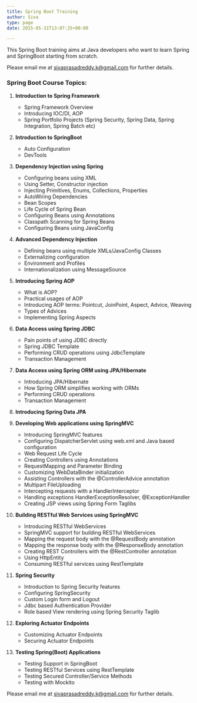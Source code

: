 ```yaml
---
title: Spring Boot Training
author: Siva
type: page
date: 2015-05-31T13:07:25+00:00

---
```

This Spring Boot training aims at Java developers who want to learn Spring and SpringBoot starting from scratch.

Please email me at sivaprasadreddy.k@gmail.com for further details.

### Spring Boot Course Topics:

1. **Introduction to Spring Framework**
    * Spring Framework Overview
    * Introducing IOC/DI, AOP
    * Spring Portfolio Projects (Spring Security, Spring Data, Spring Integration, Spring Batch etc)

2. **Introduction to SpringBoot**
    * Auto Configuration
    * DevTools

3. **Dependency Injection using Spring**
    * Configuring beans using XML
    * Using Setter, Constructor injection
    * Injecting Primitives, Enums, Collections, Properties
    * AutoWiring Dependencies
    * Bean Scopes
    * Life Cycle of Spring Bean
    * Configuring Beans using Annotations
    * Classpath Scanning for Spring Beans
    * Configuring Beans using JavaConfig

4. **Advanced Dependency Injection**
    * Defining beans using multiple XMLs/JavaConfig Classes
    * Externalizing configuration
    * Environment and Profiles
    * Internationalization using MessageSource
    
5. **Introducing Spring AOP**
    * What is AOP?
    * Practical usages of AOP
    * Introducing AOP terms: Pointcut, JoinPoint, Aspect, Advice, Weaving
    * Types of Advices
    * Implementing Spring Aspects

6. **Data Access using Spring JDBC**
    * Pain points of using JDBC directly
    * Spring JDBC Template
    * Performing CRUD operations using JdbcTemplate
    * Transaction Management

7. **Data Access using Spring ORM using JPA/Hibernate**
    * Introducing JPA/Hibernate
    * How Spring ORM simplifies working with ORMs
    * Performing CRUD operations
    * Transaction Management

8. **Introducing Spring Data JPA**

9. **Developing Web applications using SpringMVC**
    * Introducing SpringMVC features
    * Configuring DispatcherServlet using web.xml and Java based configuration
    * Web Request Life Cycle
    * Creating Controllers using Annotations
    * RequestMapping and Parameter Binding
    * Customizing WebDataBinder initialization
    * Assisting Controllers with the @ControllerAdvice annotation
    * Multipart FileUploading
    * Intercepting requests with a HandlerInterceptor
    * Handling exceptions HandlerExceptionResolver, @ExceptionHandler
    * Creating JSP views using Spring Form Taglibs

10. **Building RESTful Web Services using SpringMVC**
    * Introducing RESTful WebServices
    * SpringMVC support for building RESTful WebServices
    * Mapping the request body with the @RequestBody annotation
    * Mapping the response body with the @ResponseBody annotation
    * Creating REST Controllers with the @RestController annotation
    * Using HttpEntity
    * Consuming RESTful services using RestTemplate

11. **Spring Security**
    * Introduction to Spring Security features
    * Configuring SpringSecurity
    * Custom Login form and Logout
    * Jdbc based Authentication Provider
    * Role based View rendering using Spring Security Taglib

12. **Exploring Actuator Endpoints**
    * Customizing Actuator Endpoints
    * Securing Actuator Endpoints

13. **Testing Spring(Boot) Applications**
    * Testing Support in SpringBoot
    * Testing RESTful Services using RestTemplate
    * Testing Secured Controller/Service Methods
    * Testing with Mockito
    

Please email me at sivaprasadreddy.k@gmail.com for further details.
